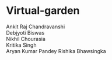 # Virtual-garden

Ankit Raj Chandravanshi<br>
Debjyoti Biswas<br>
Nikhil Chourasia<br>
Kritika Singh<br>
Aryan Kumar Pandey
Rishika Bhawsingka
